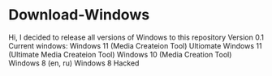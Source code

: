 # Download-Windows
Hi, I decided to release all versions of Windows to this repository  Version 0.1  Current windows:  Windows 11 (Media Createion Tool) Ultiomate Windows 11 (Ultimate Media Createion Tool)  Windows 10 (Media Creation Tool)  Windows 8 (en, ru) Windows 8 Hacked

